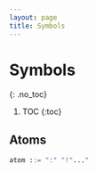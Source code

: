 ```yaml
---
layout: page
title: Symbols
---
```


# Symbols
{: .no_toc}

1. TOC
{:toc}

## Atoms

```py
atom ::= ":" "!"..."
```
